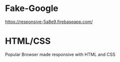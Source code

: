 # Fake-Google

https://responsive-5a8e9.firebaseapp.com/

# HTML/CSS

Popular Browser made responsive with HTML and CSS
